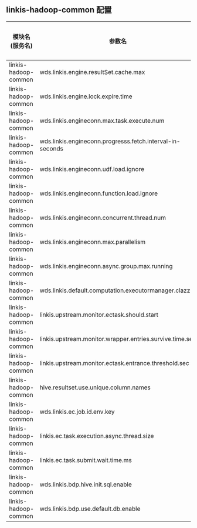 ## linkis-hadoop-common 配置


| 模块名(服务名) | 参数名 | 默认值 | 描述 | 是否引用|
| -------- | -------- | ----- |----- |  -----   |
|linkis-hadoop-common|wds.linkis.engine.resultSet.cache.max |0k|engine.resultSet.cache.max|
|linkis-hadoop-common|wds.linkis.engine.lock.expire.time|2 * 60 * 1000 |lock.expire.time|
|linkis-hadoop-common|wds.linkis.engineconn.max.task.execute.num|0|task.execute.num|
|linkis-hadoop-common|wds.linkis.engineconn.progresss.fetch.interval-in-seconds| 5|interval-in-seconds|
|linkis-hadoop-common|wds.linkis.engineconn.udf.load.ignore|true |load.ignore|
|linkis-hadoop-common|wds.linkis.engineconn.function.load.ignore| true|function.load.ignore  |
|linkis-hadoop-common|wds.linkis.engineconn.concurrent.thread.num|20| thread.num |
|linkis-hadoop-common|wds.linkis.engineconn.max.parallelism| 300 |max.parallelism|
|linkis-hadoop-common|wds.linkis.engineconn.async.group.max.running| 10|max.running |
|linkis-hadoop-common|wds.linkis.default.computation.executormanager.clazz|org.apache.linkis.engineconn.computation.executor.creation.ComputationExecutorManagerImpl|executormanager.clazz|
|linkis-hadoop-common|linkis.upstream.monitor.ectask.should.start|true|should.start|
|linkis-hadoop-common|linkis.upstream.monitor.wrapper.entries.survive.time.sec|86400| survive.time.sec |
|linkis-hadoop-common|linkis.upstream.monitor.ectask.entrance.threshold.sec| 15| entrance.threshold.sec|
|linkis-hadoop-common|hive.resultset.use.unique.column.names|false| column.names|
|linkis-hadoop-common|wds.linkis.ec.job.id.env.key| LINKIS_JOB_ID |job.id.env.key|
|linkis-hadoop-common|linkis.ec.task.execution.async.thread.size| 50|thread.size|
|linkis-hadoop-common|linkis.ec.task.submit.wait.time.ms|22|wait.time.ms|
|linkis-hadoop-common|wds.linkis.bdp.hive.init.sql.enable| false |sql.enable|
|linkis-hadoop-common|wds.linkis.bdp.use.default.db.enable| true|db.enable|




